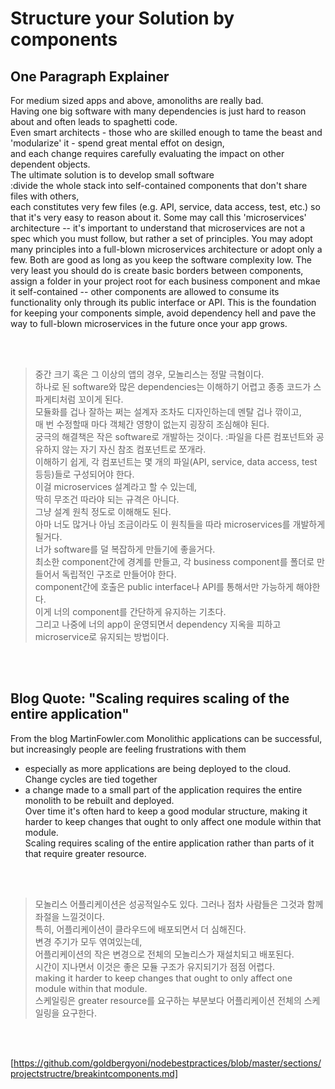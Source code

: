 # Structure your Solution by components

## One Paragraph Explainer
For medium sized apps and above, amonoliths are really bad. <br>
Having one big software with many dependencies is just hard to reason about and often leads to spaghetti code. <br>
Even smart architects - those who are skilled enough to tame the beast and 'modularize' it - spend great mental effot on design, <br>
and each change requires carefully evaluating the impact on other dependent objects. <br>
The ultimate solution is to develop small software <br>
:divide the whole stack into self-contained components that don't share files with others, <br>
each constitutes very few files (e.g. API, service, data access, test, etc.) so that it's very easy to reason about it.
Some may call this 'microservices' architecture 
-- it's important to understand that microservices are not a spec which you must follow,
but rather a set of principles.
You may adopt many principles into a full-blown microservices architecture or adopt only a few.
Both are good as long as you keep the software complexity low. 
The very least you should do is create basic borders between components,
assign a folder in your project root for each business component and mkae it self-contained
-- other components are allowed to consume its functionality only through its public interface or API. 
This is the foundation for keeping your components simple,
avoid dependency hell and pave the way to full-blown microservices in the future once your app grows. 

<br>
<br>

> 중간 크기 혹은 그 이상의 앱의 경우, 모놀리스는 정말 극혐이다. <br>
> 하나로 된 software와 많은 dependencies는 이해하기 어렵고 종종 코드가 스파게티처럼 꼬이게 된다. <br>
> 모듈화를 겁나 잘하는 쩌는 설계자 조차도 디자인하는데 멘탈 겁나 깎이고, <br>
> 매 번 수정할때 마다 객체간 영향이 없는지 굉장히 조심해야 된다. <br>
> 궁극의 해결책은 작은 software로 개발하는 것이다. :파일을 다른 컴포넌트와 공유하지 않는 자기 자신 참조 컴포넌트로 쪼개라. <br>
> 이해하기 쉽게, 각 컴포넌트는 몇 개의 파일(API, service, data access, test 등등)들로 구성되어야 한다. <br>
> 이걸 microservices 설계라고 할 수 있는데, <br>
> 딱히 무조건 따라야 되는 규격은 아니다. <br>
> 그냥 설계 원칙 정도로 이해해도 된다. <br>
> 아마 너도 많거나 아님 조금이라도 이 원칙들을 따라 microservices를 개발하게 될거다. <br>
> 너가 software를 덜 복잡하게 만들기에 좋을거다. <br>
> 최소한 component간에 경계를 만들고, 각 business component를 폴더로 만들어서 독립적인 구조로 만들어야 한다. <br>
> component간에 호출은 public interface나 API를 통해서만 가능하게 해야한다. <br>
> 이게 너의 component를 간단하게 유지하는 기초다.<br>
> 그리고 나중에 너의 app이 운영되면서 dependency 지옥을 피하고 microservice로 유지되는 방법이다. 

<br>
<br>

## Blog Quote: "Scaling requires scaling of the entire application"
From the blog MartinFowler.com
Monolithic applications can be successful, but increasingly people are feeling frustrations with them <br>
- especially as more applications are being deployed to the cloud. <br>
Change cycles are tied together <br>
- a change made to a small part of the application requires the entire monolith to be rebuilt and deployed. <br>
Over time it's often hard to keep a good modular structure, making it harder to keep changes that ought to only affect one module within that module. <br>
Scaling requires scaling of the entire application rather than parts of it that require greater resource.

<br>
<br>

> 모놀리스 어플리케이션은 성공적일수도 있다. 그러나 점차 사람들은 그것과 함께 좌절을 느낄것이다. <br>
> 특히, 어플리케이션이 클라우드에 배포되면서 더 심해진다. <br>
> 변경 주기가 모두 엮여있는데, <br>
> 어플리케이션의 작은 변경으로 전체의 모놀리스가 재설치되고 배포된다. <br>
> 시간이 지나면서 이것은 좋은 모듈 구조가 유지되기가 점점 어렵다. <br>
> making it harder to keep changes that ought to only affect one module within that module. <br>
> 스케일링은 greater resource를 요구하는 부분보다 어플리케이션 전체의 스케일링을 요구한다. <br>

<br>
<br>

[https://github.com/goldbergyoni/nodebestpractices/blob/master/sections/projectstructre/breakintcomponents.md]


